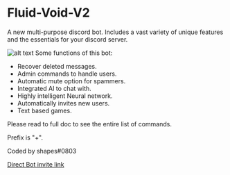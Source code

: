 # Fluid-Void-V2
A new multi-purpose discord bot. Includes a vast variety of unique features and the essentials for your discord server.

![alt text](https://i.ibb.co/hdXGT3m/Screenshot-20230106-150718.jpg)
Some functions of this bot:

- Recover deleted messages.
- Admin commands to handle users.
- Automatic mute option for spammers.
- Integrated AI to chat with.
- Highly intelligent Neural network.
- Automatically invites new users.
- Text based games.

Please read to full doc to see the entire list of commands.

Prefix is "+".

Coded by shapes#0803

[Direct Bot invite link](https://discord.com/api/oauth2/authorize?client_id=1060665899557847082&permissions=8&scope=bot)
